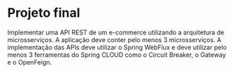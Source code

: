 # Projeto final

Implementar uma API REST de um e-commerce utilizando a arquitetura de microsserviços.
A aplicação deve conter pelo menos 3 microsserviços.
A implementação das APIs deve utilizar o Spring WebFlux e deve utilizar
pelo menos 3 ferramentas do Spring CLOUD como o Circuit Breaker, o Gateway e o OpenFeign.